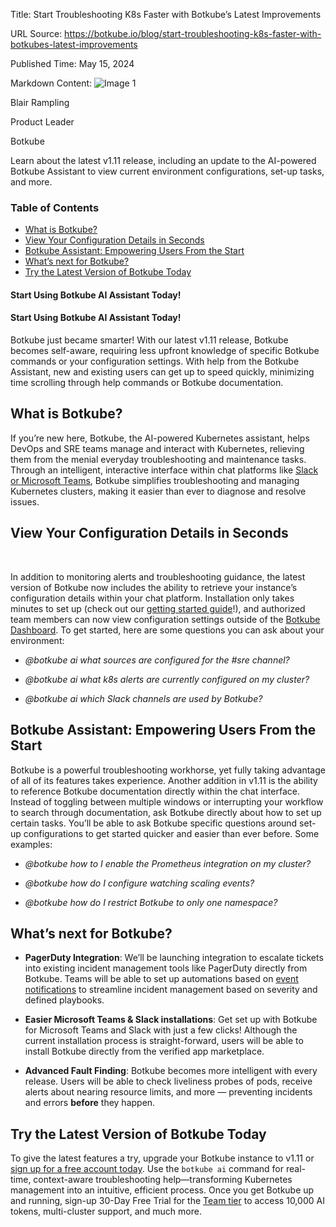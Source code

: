 Title: Start Troubleshooting K8s Faster with Botkube’s Latest Improvements

URL Source: https://botkube.io/blog/start-troubleshooting-k8s-faster-with-botkubes-latest-improvements

Published Time: May 15, 2024

Markdown Content:
![Image 1](https://assets-global.website-files.com/634fabb21508d6c9db9bc46f/636df3edbf5389368f6bef9c_cYbM1beBC5tQnSPVfaXCg_W9tkHugByZV2TOleN6pTw.jpeg)

Blair Rampling

Product Leader

Botkube

Learn about the latest v1.11 release, including an update to the AI-powered Botkube Assistant to view current environment configurations, set-up tasks, and more.

### Table of Contents

*   [What is Botkube?](#what-is-botkube-)
*   [View Your Configuration Details in Seconds](#view-your-configuration-details-in-seconds)
*   [Botkube Assistant: Empowering Users From the Start](#botkube-assistant-empowering-users-from-the-start)
*   [What’s next for Botkube?](#what-s-next-for-botkube-)
*   [Try the Latest Version of Botkube Today](#try-the-latest-version-of-botkube-today)

#### Start Using Botkube AI Assistant Today!

#### Start Using Botkube AI Assistant Today!

Botkube just became smarter! With our latest v1.11 release, Botkube becomes self-aware, requiring less upfront knowledge of specific Botkube commands or your configuration settings. With help from the Botkube Assistant, new and existing users can get up to speed quickly, minimizing time scrolling through help commands or Botkube documentation.

What is Botkube?
----------------

If you’re new here, Botkube, the AI-powered Kubernetes assistant, helps DevOps and SRE teams manage and interact with Kubernetes, relieving them from the menial everyday troubleshooting and maintenance tasks. Through an intelligent, interactive interface within chat platforms like [Slack or Microsoft Teams](http://botkube.io/integrations), Botkube simplifies troubleshooting and managing Kubernetes clusters, making it easier than ever to diagnose and resolve issues.

View Your Configuration Details in Seconds
------------------------------------------

‍

In addition to monitoring alerts and troubleshooting guidance, the latest version of Botkube now includes the ability to retrieve your instance’s configuration details within your chat platform. Installation only takes minutes to set up (check out our [getting started guide](https://docs.botkube.io/examples-and-tutorials/getstarted)!), and authorized team members can now view configuration settings outside of the [Botkube Dashboard](http://app.botkube.io/). To get started, here are some questions you can ask about your environment:

*   _@botkube ai what sources are configured for the #sre channel?_
    
*   _@botkube ai what k8s alerts are currently configured on my cluster?_
    
*   _@botkube ai which Slack channels are used by Botkube?_`‍`‍
    

Botkube Assistant: Empowering Users From the Start
--------------------------------------------------

Botkube is a powerful troubleshooting workhorse, yet fully taking advantage of all of its features takes experience. Another addition in v1.11 is the ability to reference Botkube documentation directly within the chat interface. Instead of toggling between multiple windows or interrupting your workflow to search through documentation, ask Botkube directly about how to set up certain tasks. You’ll be able to ask Botkube specific questions around set-up configurations to get started quicker and easier than ever before. Some examples:

*   _@botkube how to I enable the Prometheus integration on my cluster?_
    
*   _@botkube how do I configure watching scaling events?_
    
*   _@botkube how do I restrict Botkube to only one namespace?_
    

What’s next for Botkube?
------------------------

*   **PagerDuty Integration**: We’ll be launching integration to escalate tickets into existing incident management tools like PagerDuty directly from Botkube. Teams will be able to set up automations based on [event notifications](https://docs.botkube.io/usage/automated-actions) to streamline incident management based on severity and defined playbooks.
    
*   **Easier Microsoft Teams & Slack installations**: Get set up with Botkube for Microsoft Teams and Slack with just a few clicks! Although the current installation process is straight-forward, users will be able to install Botkube directly from the verified app marketplace.
    
*   **Advanced Fault Finding**: Botkube becomes more intelligent with every release. Users will be able to check liveliness probes of pods, receive alerts about nearing resource limits, and more — preventing incidents and errors __before__ they happen.
    

Try the Latest Version of Botkube Today
---------------------------------------

To give the latest features a try, upgrade your Botkube instance to v1.11 or [sign up for a free account today](https://app.botkube.io/). Use the `botkube ai` command for real-time, context-aware troubleshooting help—transforming Kubernetes management into an intuitive, efficient process. Once you get Botkube up and running, sign-up 30-Day Free Trial for the [Team tier](https://botkube.io/pricing) to access 10,000 AI tokens, multi-cluster support, and much more.
